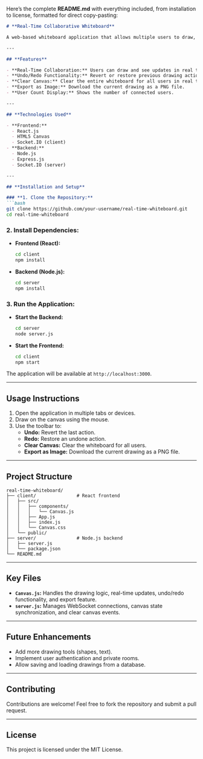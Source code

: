 Here’s the complete **README.md** with everything included, from installation to license, formatted for direct copy-pasting:

```markdown
# **Real-Time Collaborative Whiteboard**

A web-based whiteboard application that allows multiple users to draw, collaborate, and see each other’s changes in real time. The application features real-time synchronization, undo/redo functionality, and the ability to export drawings as an image.

---

## **Features**

- **Real-Time Collaboration:** Users can draw and see updates in real time across multiple tabs or devices.
- **Undo/Redo Functionality:** Revert or restore previous drawing actions.
- **Clear Canvas:** Clear the entire whiteboard for all users in real time.
- **Export as Image:** Download the current drawing as a PNG file.
- **User Count Display:** Shows the number of connected users.

---

## **Technologies Used**

- **Frontend:**
  - React.js
  - HTML5 Canvas
  - Socket.IO (client)
- **Backend:**
  - Node.js
  - Express.js
  - Socket.IO (server)

---

## **Installation and Setup**

### **1. Clone the Repository:**
```bash
git clone https://github.com/your-username/real-time-whiteboard.git
cd real-time-whiteboard
```

### **2. Install Dependencies:**

- **Frontend (React):**
  ```bash
  cd client
  npm install
  ```

- **Backend (Node.js):**
  ```bash
  cd server
  npm install
  ```

### **3. Run the Application:**

- **Start the Backend:**
  ```bash
  cd server
  node server.js
  ```

- **Start the Frontend:**
  ```bash
  cd client
  npm start
  ```

The application will be available at `http://localhost:3000`.

---

## **Usage Instructions**

1. Open the application in multiple tabs or devices.
2. Draw on the canvas using the mouse.
3. Use the toolbar to:
   - **Undo:** Revert the last action.
   - **Redo:** Restore an undone action.
   - **Clear Canvas:** Clear the whiteboard for all users.
   - **Export as Image:** Download the current drawing as a PNG file.

---

## **Project Structure**

```
real-time-whiteboard/
├── client/               # React frontend
│   ├── src/
│   │   ├── components/
│   │   │   └── Canvas.js
│   │   ├── App.js
│   │   ├── index.js
│   │   └── Canvas.css
│   └── public/
├── server/               # Node.js backend
│   ├── server.js
│   └── package.json
└── README.md
```

---

## **Key Files**

- **`Canvas.js`:** Handles the drawing logic, real-time updates, undo/redo functionality, and export feature.
- **`server.js`:** Manages WebSocket connections, canvas state synchronization, and clear canvas events.

---

## **Future Enhancements**

- Add more drawing tools (shapes, text).
- Implement user authentication and private rooms.
- Allow saving and loading drawings from a database.

---

## **Contributing**

Contributions are welcome! Feel free to fork the repository and submit a pull request.

---

## **License**

This project is licensed under the MIT License.
```
